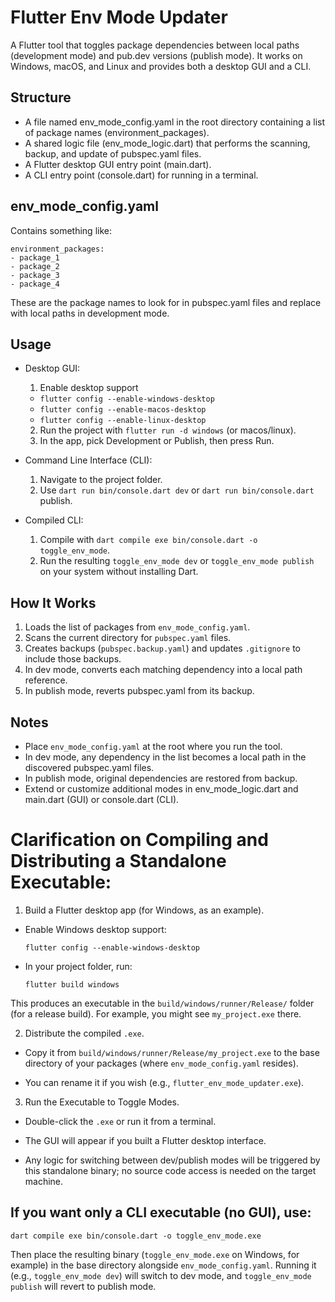 # Flutter Env Mode Updater

A Flutter tool that toggles package dependencies between local paths (development mode) and pub.dev versions (publish mode). It works on Windows, macOS, and Linux and provides both a desktop GUI and a CLI.

## Structure

- A file named env_mode_config.yaml in the root directory containing a list of package names (environment_packages).
- A shared logic file (env_mode_logic.dart) that performs the scanning, backup, and update of pubspec.yaml files.
- A Flutter desktop GUI entry point (main.dart).
- A CLI entry point (console.dart) for running in a terminal.

## env_mode_config.yaml

Contains something like:
```
environment_packages:
- package_1
- package_2
- package_3
- package_4
```

These are the package names to look for in pubspec.yaml files and replace with local paths in development mode.

## Usage

- Desktop GUI:
  1. Enable desktop support
    - `flutter config --enable-windows-desktop`
    - `flutter config --enable-macos-desktop`
    - `flutter config --enable-linux-desktop`
  2. Run the project with `flutter run -d windows` (or macos/linux).
  3. In the app, pick Development or Publish, then press Run.

- Command Line Interface (CLI):
  1. Navigate to the project folder.
  2. Use `dart run bin/console.dart dev` or `dart run bin/console.dart` publish.

- Compiled CLI:
  1. Compile with `dart compile exe bin/console.dart -o toggle_env_mode`.
  2. Run the resulting `toggle_env_mode dev` or `toggle_env_mode publish` on your system without installing Dart.

## How It Works

1. Loads the list of packages from `env_mode_config.yaml`.
2. Scans the current directory for `pubspec.yaml` files.
3. Creates backups (`pubspec.backup.yaml`) and updates `.gitignore` to include those backups.
4. In dev mode, converts each matching dependency into a local path reference.
5. In publish mode, reverts pubspec.yaml from its backup.

## Notes

- Place `env_mode_config.yaml` at the root where you run the tool.
- In dev mode, any dependency in the list becomes a local path in the discovered pubspec.yaml files.
- In publish mode, original dependencies are restored from backup.
- Extend or customize additional modes in env_mode_logic.dart and main.dart (GUI) or console.dart (CLI).


# Clarification on Compiling and Distributing a Standalone Executable:

1. Build a Flutter desktop app (for Windows, as an example).

  - Enable Windows desktop support:
   
    `flutter config --enable-windows-desktop`

  - In your project folder, run:
  
  
    `flutter build windows`

This produces an executable in the `build/windows/runner/Release/` folder (for a release build). For example, you might see `my_project.exe` there.

2. Distribute the compiled `.exe`.

  - Copy it from `build/windows/runner/Release/my_project.exe` to the base directory of your packages (where `env_mode_config.yaml` resides).

  - You can rename it if you wish (e.g., `flutter_env_mode_updater.exe`).

3. Run the Executable to Toggle Modes.

  - Double-click the `.exe` or run it from a terminal.

  - The GUI will appear if you built a Flutter desktop interface.

  - Any logic for switching between dev/publish modes will be triggered by this standalone binary; no source code access is needed on the target machine.

## If you want only a CLI executable (no GUI), use:

`dart compile exe bin/console.dart -o toggle_env_mode.exe`

Then place the resulting binary (`toggle_env_mode.exe` on Windows, for example) in the base directory alongside `env_mode_config.yaml`. Running it (e.g., `toggle_env_mode dev`) will switch to dev mode, and `toggle_env_mode publish` will revert to publish mode.